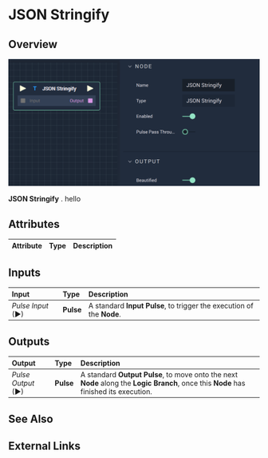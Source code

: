 # JSON Stringify

## Overview

![The JSON Stringify Node.](../../.gitbook/assets/jsonstringify.png)

**JSON Stringify** .
hello
## Attributes

| Attribute | Type | Description |
| :--- | :--- | :--- |


## Inputs

| Input | Type | Description |
| :--- | :--- | :--- |
| _Pulse Input_ \(►\) | **Pulse** | A standard **Input Pulse**, to trigger the execution of the **Node**. |

## Outputs

| Output | Type | Description |
| :--- | :--- | :--- |
| _Pulse Output_ \(►\) | **Pulse** | A standard **Output Pulse**, to move onto the next **Node** along the **Logic Branch**, once this **Node** has finished its execution. |

## See Also

## External Links

